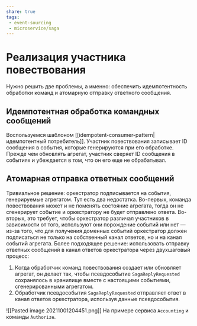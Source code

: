 ```yaml
---
share: true
tags:
 - event-sourcing
 - microservice/saga
---
```

# Реализация участника повествования
Нужно решить две проблемы, а именно: обеспечить идемпотентность обработки команд и атомарную отправку ответного сообщения.
## Идемпотентная обработка командных сообщений
Воспользуемся шаблоном [[idempotent-consumer-pattern|идемпотентный потребитель]]. Участник повествования записывает ID сообщения в события, которые генерируются при его обработке. Прежде чем обновлять агрегат, участник сверяет ID сообщения в событиях и убеждается в том, что он его еще не обрабатывал.
## Атомарная отправка ответных сообщений
Тривиальное решение: оркестратор подписывается на события, генерируемые агрегатом. Тут есть два недостатка. Во-первых, команда повествования может и не поменять состояние агрегата, тогда он не сгенерирует событие и оркестратору не будет отправлено ответа. Во-вторых, это требует, чтобы оркестратор различал участников в зависимости от того, используют они порождение событий или нет — из-за того, что для получения доменных событий оркестратор должен подписаться не только на собственный канал ответов, но и на канал событий агрегата.
Более подходящее решение: использовать отправку ответных сообщений в канал ответов оркестратора через двухшаговый процесс:
1. Когда обработчик команд повествования создает или обновляет агрегат, он делает так, чтобы псевдособытие `SagaReplyRequested` сохранялось в хранилище вместе с настоящими событиями, сгенерированными агрегатом.
2. Обработчик псевдособытия `SagaReplyRequested` отправляет ответ в канал ответов оркестратора, используя данные псевдособытия.

![[Pasted image 20211001204451.png]]
На примере сервиса `Accounting` и команды `Authorize`.
